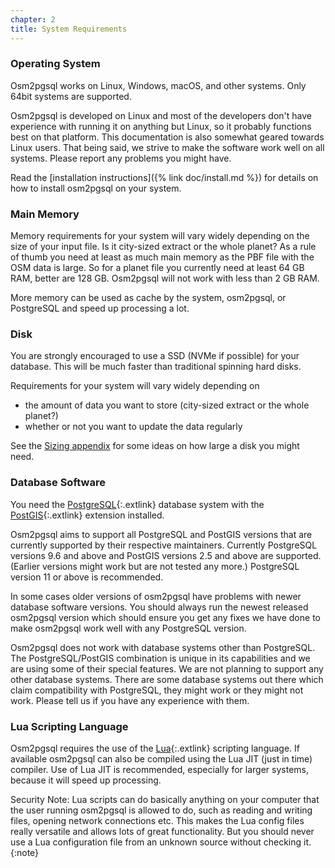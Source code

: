 ```yaml
---
chapter: 2
title: System Requirements
---
```


### Operating System

Osm2pgsql works on Linux, Windows, macOS, and other systems. Only 64bit systems
are supported.

Osm2pgsql is developed on Linux and most of the developers don't have
experience with running it on anything but Linux, so it probably functions best
on that platform. This documentation is also somewhat geared towards Linux
users. That being said, we strive to make the software work well on all
systems. Please report any problems you might have.

Read the [installation instructions]({% link doc/install.md %}) for details
on how to install osm2pgsql on your system.

### Main Memory

Memory requirements for your system will vary widely depending on the size of
your input file. Is it city-sized extract or the whole planet? As a rule of
thumb you need at least as much main memory as the PBF file with the OSM data
is large. So for a planet file you currently need at least 64 GB RAM, better
are 128 GB. Osm2pgsql will not work with less than 2 GB RAM.

More memory can be used as cache by the system, osm2pgsql, or PostgreSQL and
speed up processing a lot.

### Disk

You are strongly encouraged to use a SSD (NVMe if possible) for your database.
This will be much faster than traditional spinning hard disks.

Requirements for your system will vary widely depending on
* the amount of data you want to store (city-sized extract or the whole planet?)
* whether or not you want to update the data regularly

See the [Sizing appendix](#sizing) for some ideas on how large a disk you might
need.

### Database Software

You need the [PostgreSQL](https://www.postgresql.org/){:.extlink} database
system with the [PostGIS](https://postgis.net/){:.extlink} extension installed.

Osm2pgsql aims to support all PostgreSQL and PostGIS versions that are
currently supported by their respective maintainers. Currently PostgreSQL
versions 9.6 and above and PostGIS versions 2.5 and above are supported.
(Earlier versions might work but are not tested any more.) PostgreSQL version
11 or above is recommended.

In some cases older versions of osm2pgsql have problems with newer database
software versions. You should always run the newest released osm2pgsql version
which should ensure you get any fixes we have done to make osm2pgsql work well
with any PostgreSQL version.

Osm2pgsql does not work with database systems other than PostgreSQL. The
PostgreSQL/PostGIS combination is unique in its capabilities and we are using
some of their special features. We are not planning to support any other
database systems. There are some database systems out there which claim
compatibility with PostgreSQL, they might work or they might not work. Please
tell us if you have any experience with them.

### Lua Scripting Language

Osm2pgsql requires the use of the [Lua](https://www.lua.org/){:.extlink}
scripting language. If available osm2pgsql can also be compiled using the Lua
JIT (just in time) compiler. Use of Lua JIT is recommended, especially for
larger systems, because it will speed up processing.

Security Note: Lua scripts can do basically anything on your computer that the
user running osm2pgsql is allowed to do, such as reading and writing files,
opening network connections etc. This makes the Lua config files really
versatile and allows lots of great functionality. But you should never use a
Lua configuration file from an unknown source without checking it.
{:note}

